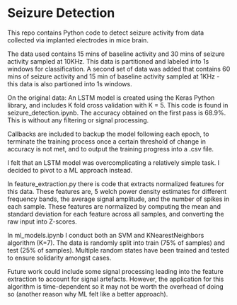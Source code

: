 # Seizure Detection
This repo contains Python code to detect seizure activity from data collected via implanted electrodes in mice brain.

The data used contains 15 mins of baseline activity and 30 mins of seizure activity sampled at 10KHz. This data is partitioned and labeled into 1s windows for classification. A second set of data was added that contains 60 mins of seizure activity and 15 min of baseline activity sampled at 1KHz - this data is also partioned into 1s windows.  

On the original data:
An LSTM model is created using the Keras Python library, and includes K fold cross validation with K = 5. This code is found in seizure_detection.ipynb. The accuracy obtained on the first pass is 68.9%. This is without any filtering or signal processing. 

Callbacks are included to backup the model following each epoch, to terminate the training process once a certain threshold of change in accuracy is not met, and to output the training progress into a .csv file. 

I felt that an LSTM model was overcomplicating a relatively simple task. I decided to pivot to a ML approach instead.

In feature_extraction.py there is code that extracts normalized features for this data. These features are, 5 welch power density estimates for different frequency bands, the average signal amplitude, and the number of spikes in each sample. These features are normalized by computing the mean and standard deviation for each feature across all samples, and converting the raw input into Z-scores. 

In ml_models.ipynb I conduct both an SVM and KNearestNeighbors algorithm (K=7). The data is randomly split into train (75% of samples) and test (25% of samples). Multiple random states have been trained and tested to ensure solidarity amongst cases.

Future work could include some signal processing leading into the feature extraction to account for signal artefacts. However, the application for this algorithm is time-dependent so it may not be worth the overhead of doing so (another reason why ML felt like a better approach). 

